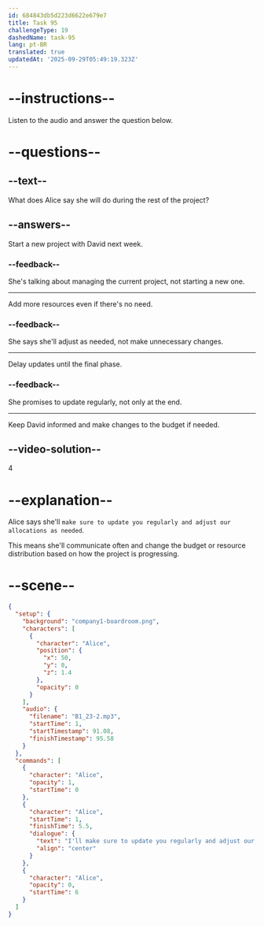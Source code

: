 ```yaml
---
id: 684843db5d223d6622e679e7
title: Task 95
challengeType: 19
dashedName: task-95
lang: pt-BR
translated: true
updatedAt: '2025-09-29T05:49:19.323Z'
---
```


<!-- (audio) Alice: I'll make sure to update you regularly and adjust our allocations as needed based on our progress. -->

# --instructions--

Listen to the audio and answer the question below.

# --questions--

## --text--

What does Alice say she will do during the rest of the project?

## --answers--

Start a new project with David next week.

### --feedback--

She's talking about managing the current project, not starting a new one.

---

Add more resources even if there's no need.

### --feedback--

She says she'll adjust as needed, not make unnecessary changes.

---

Delay updates until the final phase.

### --feedback--

She promises to update regularly, not only at the end.

---

Keep David informed and make changes to the budget if needed.

## --video-solution--

4

# --explanation--

Alice says she'll `make sure to update you regularly and adjust our allocations as needed`.

This means she'll communicate often and change the budget or resource distribution based on how the project is progressing.

# --scene--

```json
{
  "setup": {
    "background": "company1-boardroom.png",
    "characters": [
      {
        "character": "Alice",
        "position": {
          "x": 50,
          "y": 0,
          "z": 1.4
        },
        "opacity": 0
      }
    ],
    "audio": {
      "filename": "B1_23-2.mp3",
      "startTime": 1,
      "startTimestamp": 91.08,
      "finishTimestamp": 95.58
    }
  },
  "commands": [
    {
      "character": "Alice",
      "opacity": 1,
      "startTime": 0
    },
    {
      "character": "Alice",
      "startTime": 1,
      "finishTime": 5.5,
      "dialogue": {
        "text": "I'll make sure to update you regularly and adjust our allocations as needed based on our progress.",
        "align": "center"
      }
    },
    {
      "character": "Alice",
      "opacity": 0,
      "startTime": 6
    }
  ]
}
```
